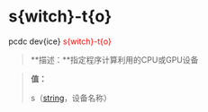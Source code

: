 # s{witch}-t{o}
pcdc dev{ice} <span style='color: red;'>s{witch}-t{o}</span>
> **描述：**指定程序计算利用的CPU或GPU设备

> 
> **值：**
> 
> s（[string](数据类型/string/)，设备名称）

